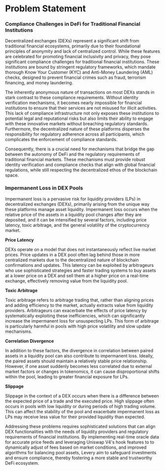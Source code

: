 # Problem Statement

### **Compliance Challenges in DeFi for Traditional Financial Institutions**

Decentralized exchanges (DEXs) represent a significant shift from traditional financial ecosystems, primarily due to their foundational principles of anonymity and lack of centralized control. While these features are celebrated for promoting financial inclusivity and privacy, they pose significant compliance challenges for traditional financial institutions. These institutions are bound by stringent regulatory frameworks, which mandate thorough Know Your Customer (KYC) and Anti-Money Laundering (AML) checks, designed to prevent financial crimes such as fraud, terrorism financing, and money laundering.

The inherently anonymous nature of transactions on most DEXs stands in stark contrast to these compliance requirements. Without identity verification mechanisms, it becomes nearly impossible for financial institutions to ensure that their services are not misused for illicit activities. This lack of compliance infrastructure not only exposes these institutions to potential legal and reputational risks but also limits their ability to engage with these innovative markets without breaching regulatory standards. Furthermore, the decentralized nature of these platforms disperses the responsibility for regulatory adherence across all participants, which complicates the enforcement of compliance standards.

Consequently, there is a crucial need for mechanisms that bridge the gap between the autonomy of DeFi and the regulatory requirements of traditional financial markets. These mechanisms must provide robust identity verification and compliance checks that align with global financial regulations, while still respecting the decentralized ethos of the blockchain space.

### Impermanent Loss in DEX Pools

Impermanent loss is a pervasive risk for liquidity providers (LPs) in decentralized exchanges (DEXs), primarily arising from the unique way these platforms manage asset liquidity. Impermanent loss occurs when the relative price of the assets in a liquidity pool changes after they are deposited, and it can be intensified by several factors, including price latency, toxic arbitrage, and the general volatility of the cryptocurrency market.

**Price Latency**

DEXs operate on a model that does not instantaneously reflect live market prices. Price updates in a DEX pool often lag behind those in more centralized markets due to the decentralized nature of blockchain confirmations and updates. This latency can be exploited by arbitrageurs who use sophisticated strategies and faster trading systems to buy assets at a lower price on a DEX and sell them at a higher price on a real-time exchange, effectively removing value from the liquidity pool.

**Toxic Arbitrage**

Toxic arbitrage refers to arbitrage trading that, rather than aligning prices and adding efficiency to the market, actually extracts value from liquidity providers. Arbitrageurs can exacerbate the effects of price latency by systematically exploiting these inefficiencies, which can significantly increase the impermanent loss for unsuspecting LPs. This form of arbitrage is particularly harmful in pools with high price volatility and slow update mechanisms.

**Correlation Divergence**

In addition to these factors, the divergence in correlation between paired assets in a liquidity pool can also contribute to impermanent loss. Ideally, the paired assets should maintain a relatively stable price relationship. However, if one asset suddenly becomes less correlated due to external market factors or changes in tokenomics, it can cause disproportional shifts within the pool, leading to greater financial exposure for LPs.

**Slippage**

Slippage in the context of a DEX occurs when there is a difference between the expected price of a trade and the executed price. High slippage often occurs in pools with low liquidity or during periods of high trading volume. This can affect the stability of the pool and exacerbate impermanent loss as LPs may receive less value for their provided liquidity than expected.

Addressing these problems requires sophisticated solutions that can align DEX functionalities with the needs of liquidity providers and regulatory requirements of financial institutions. By implementing real-time oracle data for accurate price feeds and leveraging Uniswap V4's hook features to to dynamically adjust of fees based on market conditions, and improved algorithms for balancing pool assets, Levery aim to safeguard investments and ensure compliance, thereby fostering a more stable and trustworthy DeFi ecosystem.

